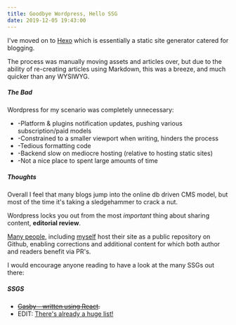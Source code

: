 ```yaml
---
title: Goodbye Wordpress, Hello SSG
date: 2019-12-05 19:43:00
---
```



I've moved on to [Hexo](https://github.com/hexojs/hexo) which is essentially a static site generator catered for blogging.

The process was manually moving assets and articles over, but due to the ability of re-creating articles using Markdown, this was a breeze, and much quicker than any WYSIWYG.

##### The Bad

Wordpress for my scenario was completely unnecessary:

* -Platform & plugins notification updates, pushing various subscription/paid models
* -Constrained to a smaller viewport when writing, hinders the process
* -Tedious formatting code
* -Backend slow on mediocre hosting (relative to hosting static sites)
* -Not a nice place to spent large amounts of time

##### Thoughts

Overall I feel that many blogs jump into the online db driven CMS model, but most of the time it's taking a sledgehammer to crack a nut.

Wordpress locks you out from the most *important* thing about sharing content, **editorial review**.

[Many people](https://github.com/gaearon/overreacted.io), including [myself](https://github.com/BobNudd/Ash-Blog) host their site as a public repository on Github, enabling corrections and additional content for which both author and readers benefit via PR's. 

I would encourage anyone reading to have a look at the many SSGs out there:

##### SSGS

* ~~[Gasby - written using React](https://github.com/gatsbyjs/gatsby).~~
* EDIT: [There's already a huge list!](https://github.com/myles/awesome-static-generators)

